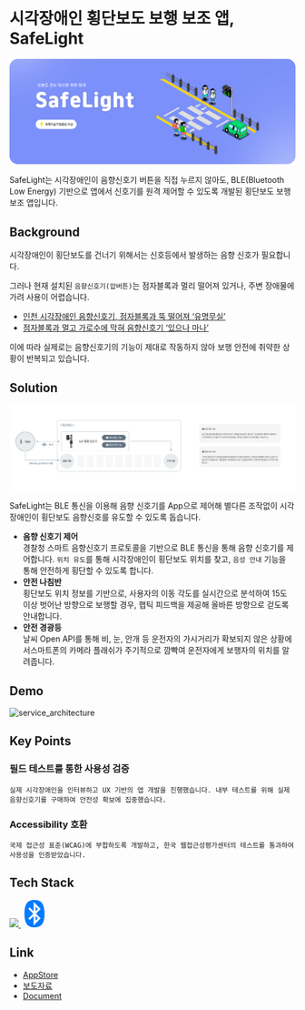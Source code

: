
# 시각장애인 횡단보도 보행 보조 앱, SafeLight

![logo](https://github.com/hanmango-o/image-resource/blob/master/SafeLight-README/logo.png?raw=true)

SafeLight는 시각장애인이 음향신호기 버튼을 직접 누르지 않아도, BLE(Bluetooth Low Energy) 기반으로 앱에서 신호기를 원격 제어할 수 있도록 개발된 횡단보도 보행 보조 앱입니다.

## Background

시각장애인이 횡단보도를 건너기 위해서는 신호등에서 발생하는 음향 신호가 필요합니다.

그러나 현재 설치된 `음향신호기(압버튼)`는 점자블록과 멀리 떨어져 있거나, 주변 장애물에 가려 사용이 어렵습니다.

- [인천 시각장애인 음향신호기, 점자블록과 뚝 떨어져 ‘유명무실’](https://awesomeopensource.com/project/elangosundar/awesome-README-templates)
- [점자블록과 멀고 가로수에 막혀 음향신호기 ‘있으나 마나’](https://www.kookje.co.kr/news2011/asp/newsbody.asp?code=0300&key=20210420.33003005763)


이에 따라 실제로는 음향신호기의 기능이 제대로 작동하지 않아 보행 안전에 취약한 상황이 반복되고 있습니다.


## Solution

![service_architecture](https://github.com/hanmango-o/image-resource/blob/master/SafeLight-README/service_architecture.png?raw=true)

SafeLight는 BLE 통신을 이용해 음향 신호기를 App으로 제어해 별다른 조작없이 시각장애인이 횡단보도 음향신호를 유도할 수 있도록 돕습니다.

- **음향 신호기 제어**  
  경찰청 스마트 음향신호기 프로토콜을 기반으로 BLE 통신을 통해 음향 신호기를 제어합니다. `위치 유도`를 통해 시각장애인이 횡단보도 위치를 찾고, `음성 안내` 기능을 통해 안전하게 횡단할 수 있도록 합니다.
- **안전 나침반**  
  횡단보도 위치 정보를 기반으로, 사용자의 이동 각도를 실시간으로 분석하여 15도 이상 벗어난 방향으로 보행할 경우, 햅틱 피드백을 제공해 올바른 방향으로 걷도록 안내합니다.
- **안전 경광등**  
  날씨 Open API를 통해 비, 눈, 안개 등 운전자의 가시거리가 확보되지 않은 상황에서스마트폰의 카메라 플래쉬가 주기적으로 깜빡여 운전자에게 보행자의 위치를 알려줍니다.



## Demo

![service_architecture](https://github.com/hanmango-o/image-resource/blob/master/SafeLight-README/demo.gif?raw=true)



## Key Points

### 필드 테스트를 통한 사용성 검증

    실제 시각장애인을 인터뷰하고 UX 기반의 앱 개발을 진행했습니다. 내부 테스트를 위해 실제 음향신호기를 구매하여 안전성 확보에 집중했습니다.

### Accessibility 호환

    국제 접근성 표준(WCAG)에 부합하도록 개발하고, 한국 웹접근성평가센터의 테스트를 통과하여 사용성을 인증받았습니다.


## Tech Stack

<a href="https://skillicons.dev">
    <img src="https://skillicons.dev/icons?i=flutter,firebase" />
    <!-- <img src="http://www.w3.org/2000/svg" /> -->
    <img 
  src='data:image/svg+xml;utf8,<svg xmlns="http://www.w3.org/2000/svg" viewBox="0 0 24 24"><path fill="%23007AFF" d="M12 0C6.76 0 3.1484 2.4895 3.1484 12S6.76 24 12 24c5.24 0 8.8516-2.4895 8.8516-12S17.24 0 12 0zm-.7773 1.6816l6.2148 6.2149L13.334 12l4.1035 4.1035-6.2148 6.2149V14.125l-3.418 3.42-1.2422-1.2442L10.8515 12l-4.289-4.3008 1.2422-1.2441 3.418 3.4199V1.6816zm1.748 4.2442v3.9687l1.9844-1.9843-1.9844-1.9844zm0 8.1816v3.9668l1.9844-1.9844-1.9844-1.9824Z"/></svg>' 
  alt="Bluetooth Icon" 
  width="48" 
  height="48" 
/>
  </a>

## Link
- [AppStore](https://apps.apple.com/kr/app/%EC%84%B8%EC%9D%B4%ED%94%84%EB%9D%BC%EC%9D%B4%ED%8A%B8/id6444276334)
- [보도자료](https://news.lghellovision.net/news/articleView.html?idxno=408922)
- [Document](DOCS.md)
